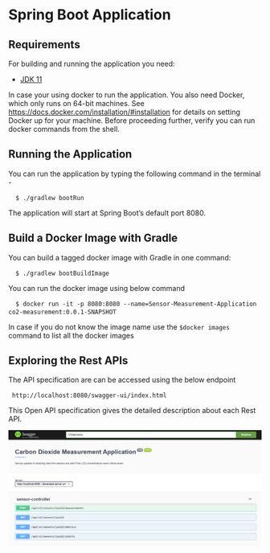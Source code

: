 # Spring Boot Application 

## Requirements

For building and running the application you need:

- [JDK 11](https://www.oracle.com/java/technologies/javase-jdk11-downloads.html)

In case your using docker to run the application. 
You also need Docker, which only runs on 64-bit machines. See https://docs.docker.com/installation/#installation for details 
on setting Docker up for your machine. Before proceeding further, verify you can run docker commands from the shell.

## Running the Application

You can run the application by typing the following command in the terminal -

```shell script
  $ ./gradlew bootRun
```
The application will start at Spring Boot’s default port 8080.

## Build a Docker Image with Gradle
You can build a tagged docker image with Gradle in one command:

```shell script
  $ ./gradlew bootBuildImage
```
You can run the docker image using below command 

```shell script
  $ docker run -it -p 8080:8080 --name=Sensor-Measurement-Application co2-measurement:0.0.1-SNAPSHOT
```
In case if you do not know the image name use the ```$docker images``` command to list all the docker images

## Exploring the Rest APIs
The API specification are can be accessed using the below endpoint 
```shell
 http://localhost:8080/swagger-ui/index.html
```
This Open API specification gives the detailed description about each Rest API.

![img.png](img.png)